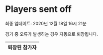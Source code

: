 # Players sent off
최종 업데이트: 2020년 12월 18일 16시 21분


경기 중 오류가 발생하는 경우 자동으로 퇴장됩니다.


| 퇴장된 참가자 |
|:---:|
